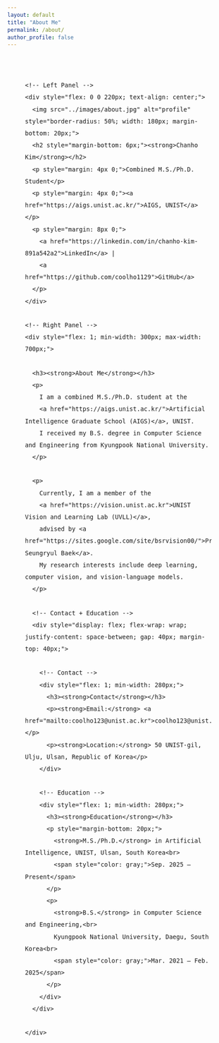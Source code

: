 ```yaml
---
layout: default
title: "About Me"
permalink: /about/
author_profile: false
---
```

<!-- Outer Wrapper to center the entire layout -->
<div style="max-width: 1000px; margin: 0 auto; padding: 40px; line-height: 1.7; font-size: 16px; font-family: sans-serif;">

  <!-- Main Flex Layout -->
  <div style="display: flex; flex-wrap: wrap; gap: 40px; align-items: flex-start;">

    <!-- Left Panel -->
    <div style="flex: 0 0 220px; text-align: center;">
      <img src="../images/about.jpg" alt="profile" style="border-radius: 50%; width: 180px; margin-bottom: 20px;">
      <h2 style="margin-bottom: 6px;"><strong>Chanho Kim</strong></h2>
      <p style="margin: 4px 0;">Combined M.S./Ph.D. Student</p>
      <p style="margin: 4px 0;"><a href="https://aigs.unist.ac.kr/">AIGS, UNIST</a></p>
      <p style="margin: 8px 0;">
        <a href="https://linkedin.com/in/chanho-kim-891a542a2">LinkedIn</a> |
        <a href="https://github.com/coolho1129">GitHub</a>
      </p>
    </div>

    <!-- Right Panel -->
    <div style="flex: 1; min-width: 300px; max-width: 700px;">

      <h3><strong>About Me</strong></h3>
      <p>
        I am a combined M.S./Ph.D. student at the
        <a href="https://aigs.unist.ac.kr/">Artificial Intelligence Graduate School (AIGS)</a>, UNIST.  
        I received my B.S. degree in Computer Science and Engineering from Kyungpook National University.
      </p>

      <p>
        Currently, I am a member of the
        <a href="https://vision.unist.ac.kr">UNIST Vision and Learning Lab (UVLL)</a>,
        advised by <a href="https://sites.google.com/site/bsrvision00/">Prof. Seungryul Baek</a>.  
        My research interests include deep learning, computer vision, and vision-language models.
      </p>

      <!-- Contact + Education -->
      <div style="display: flex; flex-wrap: wrap; justify-content: space-between; gap: 40px; margin-top: 40px;">
        
        <!-- Contact -->
        <div style="flex: 1; min-width: 280px;">
          <h3><strong>Contact</strong></h3>
          <p><strong>Email:</strong> <a href="mailto:coolho123@unist.ac.kr">coolho123@unist.ac.kr</a></p>
          <p><strong>Location:</strong> 50 UNIST-gil, Ulju, Ulsan, Republic of Korea</p>
        </div>
        
        <!-- Education -->
        <div style="flex: 1; min-width: 280px;">
          <h3><strong>Education</strong></h3>
          <p style="margin-bottom: 20px;">
            <strong>M.S./Ph.D.</strong> in Artificial Intelligence, UNIST, Ulsan, South Korea<br>
            <span style="color: gray;">Sep. 2025 – Present</span>
          </p>
          <p>
            <strong>B.S.</strong> in Computer Science and Engineering,<br>
            Kyungpook National University, Daegu, South Korea<br>
            <span style="color: gray;">Mar. 2021 – Feb. 2025</span>
          </p>
        </div>
      </div>

    </div>
  </div>

</div>




